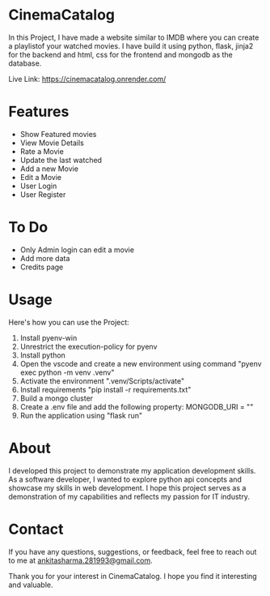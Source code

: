 # CinemaCatalog
In this Project, I have made a website similar to IMDB where you can create a playlistof your watched movies. I have build it using python, flask, jinja2 for the backend and html, css for the frontend and mongodb as the database.

Live Link: https://cinemacatalog.onrender.com/

# Features
- Show Featured movies
- View Movie Details
- Rate a Movie
- Update the last watched
- Add a new Movie
- Edit a Movie
- User Login
- User Register

# To Do
- Only Admin login can edit a movie
- Add more data
- Credits page

# Usage
Here's how you can use the Project:
1. Install pyenv-win
2. Unrestrict the execution-policy for pyenv
3. Install python
4. Open the vscode and create a new environment using command "pyenv exec python -m venv .venv"
5. Activate the environment ".venv/Scripts/activate"
6. Install requirements "pip install -r requirements.txt"
7. Build a mongo cluster
8. Create a .env file and add the following property: MONGODB_URI = "<path for your cluster>"
9. Run the application using "flask run"
  
# About
I developed this project to demonstrate my application development skills. As a software developer, I wanted to explore python api concepts and showcase my skills in web development. I hope this project serves as a demonstration of my capabilities and reflects my passion for IT industry.

# Contact
If you have any questions, suggestions, or feedback, feel free to reach out to me at ankitasharma.281993@gmail.com.

Thank you for your interest in CinemaCatalog. I hope you find it interesting and valuable.
